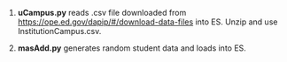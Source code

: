 

1. **uCampus.py** reads .csv file downloaded from https://ope.ed.gov/dapip/#/download-data-files into ES.  Unzip and use InstitutionCampus.csv.

2. **masAdd.py** generates random student data and loads into ES.
